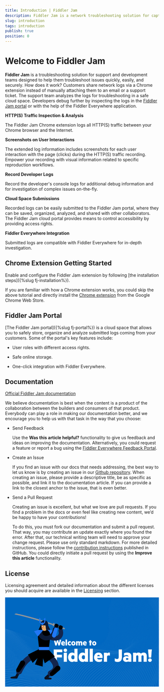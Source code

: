 ```yaml
---
title: Introduction | Fiddler Jam
description: Fiddler Jam is a network troubleshooting solution for capturing, recording and collaboration on HTTP/HTTPS browser issues.
slug: introduction
tags: introduction
publish: true
position: 0
---
```


# Welcome to Fiddler Jam

**Fiddler Jam** is a troubleshooting solution for support and development teams designed to help them troubleshoot issues quickly, easily, and securely. How does it work? Customers share network logs via a Chrome extension instead of manually attaching them to an email or a support ticket. The support team analyzes the logs for troubleshooting in a safe cloud space. Developers debug further by inspecting the logs in the [Fiddler Jam portal](https://jam.getfiddler.com) or with the help of the Fiddler Everywhere application.

**HTTP(S) Traffic Inspection & Analysis**

The Fiddler Jam Chrome extension logs all HTTP(S) traffic between your Chrome browser and the Internet.

**Screenshots on User Interactions**

The extended log information includes screenshots for each user interaction with the page (clicks) during the HTTP(S) traffic recording. Empower your recording with visual information related to specific reproduction workflows.

**Record Developer Logs**

Record the developer's console logs for additional debug information and for investigation of complex issues on-the-fly.

**Cloud Space Submissions**

Recorded logs can be easily submitted to the Fiddler Jam portal, where they can be saved, organized, analyzed, and shared with other collaborators. The Fiddler Jam cloud portal provides means to control accessibility by providing access rights.

**Fiddler Everywhere Integration**

Submitted logs are compatible with Fiddler Everywhere for in-depth investigation.


## Chrome Extension Getting Started

Enable and configure the Fiddler Jam extension by following [the installation steps]({%slug fj-installation%}).

If you are familiar with how a Chrome extension works, you could skip the above tutorial and directly install the [Chrome extension](https://chrome.google.com/webstore/detail/fiddler-jam/fnkjlegmkbicdodlheligomlfbdblpfj) from the Google Chrome Web Store.


## Fiddler Jam Portal

[The Fiddler Jam portal]({%slug fj-portal%}) is a cloud space that allows you to safely store, organize and analyze submitted logs coming from your customers. Some of the portal's key features include:

- User roles with different access rights.

- Safe online storage.

- One-click integration with Fiddler Everywhere.

## Documentation

[Official Fiddler Jam documentation](https://docs.telerik.com/fiddler-jam/introduction)

We believe documentation is best when the content is a product of the collaboration between the builders and consumers of that product. Everybody can play a role in making our documentation better, and we encourage you to help us with that task in the way that you choose:

- Send Feedback

    Use the __Was this article helpful?__ functionality to give us feedback and ideas on improving the documentation. Alternatively, you could request a feature or report a bug using the [Fiddler Everywhere Feedback Portal](https://feedback.telerik.com/fiddler-everywhere).

- Create an Issue

    If you find an issue with our docs that needs addressing, the best way to let us know is by creating an issue in our [Github repository](https://github.com/telerik/fiddler-jam-docs). When creating an issue, please provide a descriptive title, be as specific as possible, and link it to the documentation article. If you can provide a link to the closest anchor to the issue, that is even better.

- Send a Pull Request

    Creating an issue is excellent, but what we love are pull requests. If you find a problem in the docs or even feel like creating new content, we’d be happy to have your contributions! 

    To do this, you must fork our documentation and submit a pull request. That way, you may contribute an update exactly where you found the error. After that, our technical writing team will need to approve your change request. Please use only standard markdown. For more detailed instructions, please follow the [contribution instructions](https://github.com/telerik/fiddler-jam-docs#contributing) published in GitHub. You could directly initiate a pull request by using the __Improve this article__ functionality.


## License

Licensing agreement and detailed information about the different licenses you should acquire are available in the [Licensing](https://www.telerik.com/purchase/license-agreement/fiddler-everywhere) section.

![Welcome to Fiddler Jam](images/ext/ext-icons/welcome.png)

